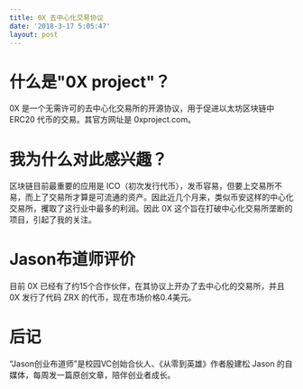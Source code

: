 ```yaml
---
title: 0X 去中心化交易协议
date: '2018-3-17 5:05:47'
layout: post
---
```


# 什么是"0X project"？

0X 是一个无需许可的去中心化交易所的开源协议，用于促进以太坊区块链中 ERC20 代币的交易。其官方网址是 0xproject.com。

# 我为什么对此感兴趣？

区块链目前最重要的应用是 ICO（初次发行代币），发币容易，但要上交易所不易，而上了交易所才算是可流通的资产。因此近几个月来，类似币安这样的中心化交易所，攫取了这行业中最多的利润。因此 0X 这个旨在打破中心化交易所垄断的项目，引起了我的关注。

# Jason布道师评价

目前 0X 已经有了约15个合作伙伴，在其协议上开办了去中心化的交易所，并且 0X 发行了代码 ZRX 的代币，现在市场价格0.4美元。

# 后记

“Jason创业布道师”是校园VC创始合伙人、《从零到英雄》作者殷建松 Jason 的自媒体，每周发一篇原创文章，陪伴创业者成长。
